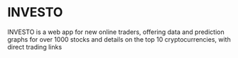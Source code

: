 # INVESTO
INVESTO is a web app for new online traders, offering data and prediction graphs for over 1000 stocks and details on the top 10 cryptocurrencies, with direct trading links
